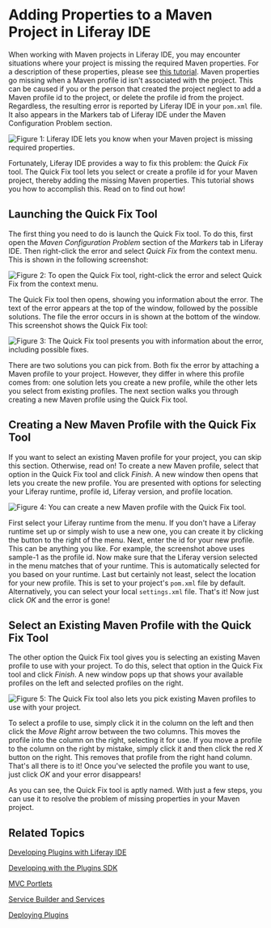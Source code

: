 # Adding Properties to a Maven Project in Liferay IDE

When working with Maven projects in Liferay IDE, you may encounter situations 
where your project is missing the required Maven properties. For a description 
of these properties, please see [this tutorial](/tutorials/-/knowledge_base/6-2/using-liferay-maven-parent-plugin-projects). 
Maven properties go missing when a Maven profile id isn't associated with the 
project. This can be caused if you or the person that created the project 
neglect to add a Maven profile id to the project, or delete the profile id from 
the project. Regardless, the resulting error is reported by Liferay IDE in your 
`pom.xml` file. It also appears in the Markers tab of Liferay IDE under the 
Maven Configuration Problem section.

![Figure 1: Liferay IDE lets you know when your Maven project is missing required properties.](../../images/maven-quick-fix-01.png)

Fortunately, Liferay IDE provides a way to fix this problem: the *Quick Fix* 
tool. The Quick Fix tool lets you select or create a profile id for your Maven 
project, thereby adding the missing Maven properties. This tutorial shows you 
how to accomplish this. Read on to find out how!

## Launching the Quick Fix Tool

The first thing you need to do is launch the Quick Fix tool. To do this, first 
open the *Maven Configuration Problem* section of the *Markers* tab in Liferay 
IDE. Then right-click the error and select *Quick Fix* from the context menu. 
This is shown in the following screenshot:

![Figure 2: To open the Quick Fix tool, right-click the error and select *Quick Fix* from the context menu.](../../images/maven-quick-fix-02.png)

The Quick Fix tool then opens, showing you information about the error. The text 
of the error appears at the top of the window, followed by the possible 
solutions. The file the error occurs in is shown at the bottom of the window. 
This screenshot shows the Quick Fix tool:

![Figure 3: The Quick Fix tool presents you with information about the error, including possible fixes.](../../images/maven-quick-fix-03.png)

There are two solutions you can pick from. Both fix the error by attaching a 
Maven profile to your project. However, they differ in where this profile comes 
from: one solution lets you create a new profile, while the other lets you 
select from existing profiles. The next section walks you through creating a new 
Maven profile using the Quick Fix tool.

## Creating a New Maven Profile with the Quick Fix Tool

If you want to select an existing Maven profile for your project, you can skip 
this section. Otherwise, read on! To create a new Maven profile, select that 
option in the Quick Fix tool and click *Finish*. A new window then opens that 
lets you create the new profile. You are presented with options for selecting 
your Liferay runtime, profile id, Liferay version, and profile location.

![Figure 4: You can create a new Maven profile with the Quick Fix tool.](../../images/maven-quick-fix-04.png)

First select your Liferay runtime from the menu. If you don't have a Liferay 
runtime set up or simply wish to use a new one, you can create it by clicking 
the button to the right of the menu. Next, enter the id for your new profile. 
This can be anything you like. For example, the screenshot above uses sample-1 
as the profile id. Now make sure that the Liferay version selected in the menu 
matches that of your runtime. This is automatically selected for you based on 
your runtime. Last but certainly not least, select the location for your new 
profile. This is set to your project's `pom.xml` file by default. Alternatively, 
you can select your local `settings.xml` file. That's it! Now just click *OK* 
and the error is gone!

## Select an Existing Maven Profile with the Quick Fix Tool

The other option the Quick Fix tool gives you is selecting an existing Maven 
profile to use with your project. To do this, select that option in the Quick 
Fix tool and click *Finish*. A new window pops up that shows your available 
profiles on the left and selected profiles on the right.

![Figure 5: The Quick Fix tool also lets you pick existing Maven profiles to use with your project.](../../images/maven-quick-fix-05.png)

To select a profile to use, simply click it in the column on the left and then 
click the *Move Right* arrow between the two columns. This moves the profile 
into the column on the right, selecting it for use. If you move a profile to 
the column on the right by mistake, simply click it and then click the red *X* 
button on the right. This removes that profile from the right hand column. 
That's all there is to it! Once you've selected the profile you want to use, 
just click *OK* and your error disappears!

As you can see, the Quick Fix tool is aptly named. With just a few steps, you 
can use it to resolve the problem of missing properties in your Maven project. 

## Related Topics

[Developing Plugins with Liferay IDE](/tutorials/-/knowledge_base/6-2/liferay-ide)

[Developing with the Plugins SDK](/tutorials/-/knowledge_base/6-2/plugins-sdk)

[MVC Portlets](/tutorials/-/knowledge_base/6-2/developing-jsp-portlets-using-liferay-mvc)

[Service Builder and Services](/tutorials/-/knowledge_base/6-2/service-builder)

[Deploying Plugins](/tutorials/-/knowledge_base/6-2/deploying-plugins)
